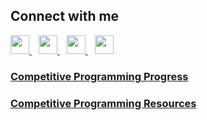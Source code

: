 ## Connect with me
  <a href="https://twitter.com/pandeyatul12_?t=zkI7Y5auRg6wMjEG9gbMZg&s=09">
    <img width="30px" src="https://www.vectorlogo.zone/logos/twitter/twitter-official.svg" />
  </a>&ensp;
  <a href="https://www.linkedin.com/in/atul-kumar-pandey-11a133171/">
    <img width="30px" src="https://www.vectorlogo.zone/logos/linkedin/linkedin-icon.svg" />
  </a>&ensp;
  <a href="https://instagram.com/pandeyatul12">
    <img width="30px" src="https://www.vectorlogo.zone/logos/instagram/instagram-icon.svg" />
  </a>&ensp;
  <a href="https://discord.gg/GnpgSMpHYm">
    <img width="30px" src="https://www.vectorlogo.zone/logos/discordapp/discordapp-tile.svg" />
  </a> 
  

### [Competitive Programming Progress](https://github.com/pandeyatul12/CPP-Questions/sc/com/kunal)

### [Competitive Programming Resources](https://github.com/pandeyatul12/Competitive-Programming-Resources)
